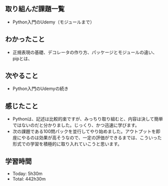 ## 取り組んだ課題一覧
- Python入門のUdemy（モジュールまで）
## わかったこと
- 正規表現の基礎、デコレータの作り方、パッケージとモジュールの違い、pipとは、
## 次やること
- Python入門のUdemyの続き
## 感じたこと
- Pythonは、記述は比較的楽ですが、みっちり取り組むと、内容は決して簡単ではないのだと分かりました。じっくり、かつ迅速に学びます。
- 次の課題である100問パックを並行してやり始めました。アウトプットを即座にやるのは効果が高そうなので、一定の評価ができるまでは、こういった形式での学習を積極的に取り入れていこうと思います。
## 学習時間
- Today: 5h30m
- Total: 442h30m
